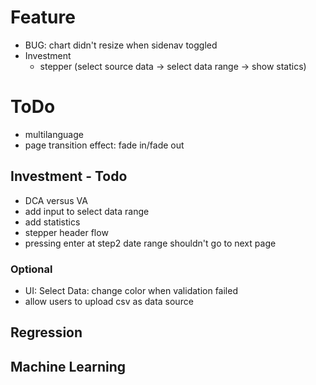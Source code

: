 
# Feature

- BUG: chart didn't resize when sidenav toggled
- Investment
  - stepper (select source data -> select data range -> show statics)

# ToDo

- multilanguage
- page transition effect: fade in/fade out

## Investment - Todo

- DCA versus VA
- add input to select data range
- add statistics
- stepper header flow
- pressing enter at step2 date range shouldn't go to next page

### Optional

- UI: Select Data: change color when validation failed
- allow users to upload csv as data source

## Regression

## Machine Learning
